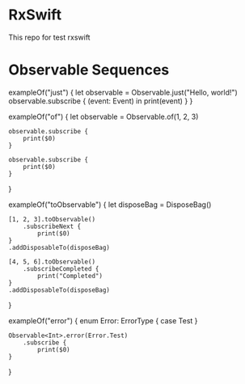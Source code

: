 # RxSwift
This repo for test rxswift

# Observable Sequences

exampleOf("just") {
    let observable = Observable.just("Hello, world!")
    observable.subscribe { (event: Event<String>) in
        print(event)
    }
}

exampleOf("of") {
    let observable = Observable.of(1, 2, 3)
    
    observable.subscribe {
        print($0)
    }
    
    observable.subscribe {
        print($0)
    }

}

exampleOf("toObservable") {
    let disposeBag = DisposeBag()
    
    [1, 2, 3].toObservable()
        .subscribeNext {
            print($0)
    }
    .addDisposableTo(disposeBag)
    
    [4, 5, 6].toObservable()
        .subscribeCompleted {
            print("Completed")
    }
    .addDisposableTo(disposeBag)
}

exampleOf("error") {
    enum Error: ErrorType {
        case Test
    }
    
    Observable<Int>.error(Error.Test)
        .subscribe {
            print($0)
    }
}


